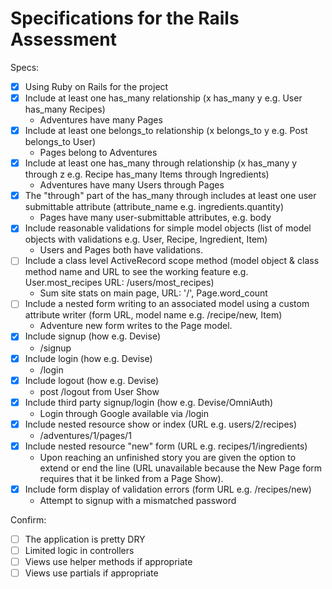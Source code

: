 # Specifications for the Rails Assessment

Specs:
- [x] Using Ruby on Rails for the project
- [x] Include at least one has_many relationship (x has_many y e.g. User has_many Recipes) 
  - Adventures have many Pages
- [x] Include at least one belongs_to relationship (x belongs_to y e.g. Post belongs_to User)
  - Pages belong to Adventures
- [x] Include at least one has_many through relationship (x has_many y through z e.g. Recipe has_many Items through Ingredients)
  - Adventures have many Users through Pages
- [x] The "through" part of the has_many through includes at least one user submittable attribute (attribute_name e.g. ingredients.quantity)
  - Pages have many user-submittable attributes, e.g. body
- [x] Include reasonable validations for simple model objects (list of model objects with validations e.g. User, Recipe, Ingredient, Item)
  - Users and Pages both have validations.
- [ ] Include a class level ActiveRecord scope method (model object & class method name and URL to see the working feature e.g. User.most_recipes URL: /users/most_recipes)
  - Sum site stats on main page, URL: '/', Page.word_count
- [ ] Include a nested form writing to an associated model using a custom attribute writer (form URL, model name e.g. /recipe/new, Item)
  - Adventure new form writes to the Page model.
- [x] Include signup (how e.g. Devise)
  - /signup
- [x] Include login (how e.g. Devise)
  - /login
- [x] Include logout (how e.g. Devise)
  - post /logout from User Show
- [x] Include third party signup/login (how e.g. Devise/OmniAuth)
  - Login through Google available via /login
- [x] Include nested resource show or index (URL e.g. users/2/recipes)
  - /adventures/1/pages/1
- [x] Include nested resource "new" form (URL e.g. recipes/1/ingredients)
  - Upon reaching an unfinished story you are given the option to extend or end the line (URL unavailable because the New Page form requires that it be linked from a Page Show).
- [x] Include form display of validation errors (form URL e.g. /recipes/new)
  - Attempt to signup with a mismatched password

Confirm:
- [ ] The application is pretty DRY
- [ ] Limited logic in controllers
- [ ] Views use helper methods if appropriate
- [ ] Views use partials if appropriate